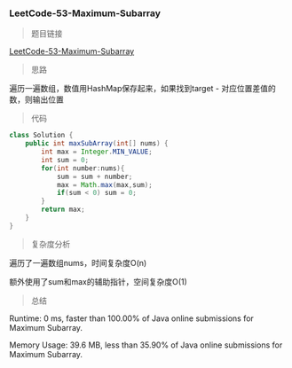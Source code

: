 ### LeetCode-53-Maximum-Subarray

> 题目链接

[LeetCode-53-Maximum-Subarray](https://leetcode.com/problems/maximum-subarray/)

> 思路

遍历一遍数组，数值用HashMap保存起来，如果找到target - 对应位置差值的数，则输出位置

> 代码

```java
class Solution {
    public int maxSubArray(int[] nums) {
        int max = Integer.MIN_VALUE;
        int sum = 0;
        for(int number:nums){
            sum = sum + number;
            max = Math.max(max,sum);
            if(sum < 0) sum = 0;
        }
        return max;
    }
}
```

> 复杂度分析

遍历了一遍数组nums，时间复杂度O(n)

额外使用了sum和max的辅助指针，空间复杂度O(1)

> 总结

Runtime: 0 ms, faster than 100.00% of Java online submissions for Maximum Subarray.

Memory Usage: 39.6 MB, less than 35.90% of Java online submissions for Maximum Subarray.
